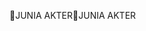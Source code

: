 JUNIA AKTER                                           J U N I A   A K T E R                                                                                     